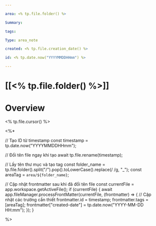 ```yaml
---

area: <% tp.file.folder() %>

Summary:

tags:

Type: area_note

created: <% tp.file.creation_date() %>

id: <% tp.date.now("YYYYMMDDHHmm") %>

---
```


# [[<% tp.file.folder() %>]]

# Overview

<% tp.file.cursor() %>

  

<%*

// Tạo ID từ timestamp
const timestamp = tp.date.now("YYYYMMDDHHmm");

// Đổi tên file ngay khi tạo
await tp.file.rename(timestamp);

// Lấy tên thư mục và tạo tag
const folder_name = tp.file.folder().split("/").pop().toLowerCase().replace(/ /g, "_");
const areaTag = `area/${folder_name}`;

// Cập nhật frontmatter sau khi đã đổi tên file
const currentFile = app.workspace.getActiveFile();
if (currentFile) {
    await app.fileManager.processFrontMatter(currentFile, (frontmatter) => {
        // Cập nhật các trường cần thiết
        frontmatter.id = timestamp;
        frontmatter.tags = [areaTag];
        frontmatter["created-date"] = tp.date.now("YYYY-MM-DD HH:mm");
    });
}

%>